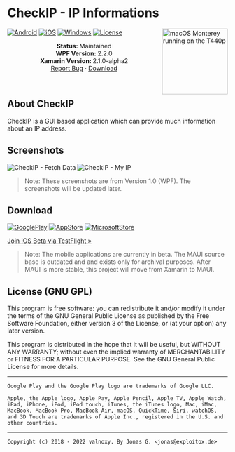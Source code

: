 # CheckIP - IP Informations

<img align="right" src="https://dl.exploitox.de/checkip/checkip.png" alt="macOS Monterey running on the T440p" width="150">

[![Android](https://img.shields.io/badge/Android-Xamarin-brightgreen.svg)](https://github.com/valnoxy/checkip/tree/main/CheckIP.Mobile)
[![iOS](https://img.shields.io/badge/iOS-Xamarin-green)](https://github.com/valnoxy/checkip/tree/main/CheckIP.Mobile)
[![Windows](https://img.shields.io/badge/Windows-WPF-blue)](https://github.com/valnoxy/checkip/tree/main/CheckIP.Windows)
[![License](https://img.shields.io/badge/license-GNU%20General%20Public%20License-purple)](/LICENSE)

<p align="center">
   <strong>Status: </strong>Maintained
   <br />
   <strong>WPF Version: </strong>2.2.0
   <br />
   <strong>Xamarin Version: </strong>2.1.0-alpha2
   <br />
   <a href="https://github.com/valnoxy/checkip/issues">Report Bug</a>
   ·
   <a href="https://github.com/valnoxy/checkip/releases">Download</a>
  </p>
</p>
</br>

## About CheckIP
CheckIP is a GUI based application which can provide much information about an IP address.

## Screenshots
![CheckIP - Fetch Data](https://dl.exploitox.de/checkip/CheckIP_FetchData.png) ![CheckIP - My IP](https://dl.exploitox.de/checkip/CheckIP_MyIP.png)

> Note: These screenshots are from Version 1.0 (WPF). The screenshots will be updated later.

## Download
[![GooglePlay](https://dl.exploitox.de/checkip/PlayStoreBadge.png)](https://play.google.com/store/apps/details?id=dev.valnoxy.checkip)
[![AppStore](https://dl.exploitox.de/checkip/AppStoreBadge.png)](https://apps.apple.com/us/app/checkip-ip-informations/id1618841457)
[![MicrosoftStore](https://dl.exploitox.de/checkip/MicrosoftStoreBadge.png)](https://www.microsoft.com/store/apps/9NFGS0SX9CP3)

<a href="https://testflight.apple.com/join/auUvXWJJ">Join iOS Beta via TestFlight »</a>

> Note: The mobile applications are currently in beta. The MAUI source base is outdated and and exists only for archival purposes. After MAUI is more stable, this project will move from Xamarin to MAUI.

## License (GNU GPL)
This program is free software: you can redistribute it and/or modify
it under the terms of the GNU General Public License as published by
the Free Software Foundation, either version 3 of the License, or
(at your option) any later version.


This program is distributed in the hope that it will be useful,
but WITHOUT ANY WARRANTY; without even the implied warranty of
MERCHANTABILITY or FITNESS FOR A PARTICULAR PURPOSE. See the
GNU General Public License for more details.

---

```Google Play and the Google Play logo are trademarks of Google LLC.```

```Apple, the Apple logo, Apple Pay, Apple Pencil, Apple TV, Apple Watch, iPad, iPhone, iPod, iPod touch, iTunes, the iTunes logo, Mac, iMac, MacBook, MacBook Pro, MacBook Air, macOS, QuickTime, Siri, watchOS, and 3D Touch are trademarks of Apple Inc., registered in the U.S. and other countries.```

---
```Copyright (c) 2018 - 2022 valnoxy. By Jonas G. <jonas@exploitox.de>```
